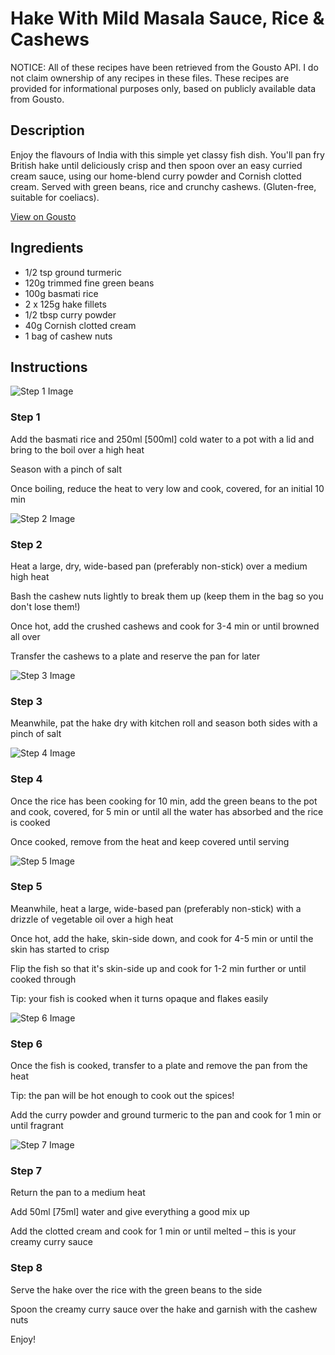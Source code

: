 # Hake With Mild Masala Sauce, Rice & Cashews

NOTICE: All of these recipes have been retrieved from the Gousto API. I do not claim ownership of any recipes in these files. These recipes are provided for informational purposes only, based on publicly available data from Gousto.

## Description

Enjoy the flavours of India with this simple yet classy fish dish. You'll pan fry British hake until deliciously crisp and then spoon over an easy curried cream sauce, using our home-blend curry powder and Cornish clotted cream. Served with green beans, rice and crunchy cashews. (Gluten-free, suitable for coeliacs).

[View on Gousto](https://www.gousto.co.uk/recipes/cookbook/hake-with-mild-masala-sauce-rice-cashews)

## Ingredients

- 1/2 tsp ground turmeric
- 120g trimmed fine green beans
- 100g basmati rice
- 2 x 125g hake fillets
- 1/2 tbsp curry powder
- 40g Cornish clotted cream
- 1 bag of cashew nuts

## Instructions

![Step 1 Image](https://production-media.gousto.co.uk/cms/recipe-step-image/1823.-step-1-x200.jpg)

### Step 1

Add the basmati rice and 250ml <span class="text-danger">[500ml]</span> cold water to a pot with a lid and bring to the boil over a high heat


Season with a pinch of salt


Once boiling, reduce the heat to very low and cook, covered, for an initial 10 min

![Step 2 Image](https://production-media.gousto.co.uk/cms/recipe-step-image/1823.-step-2-x200.jpg)

### Step 2

Heat a large, dry, wide-based pan (preferably non-stick) over a medium high heat


Bash the cashew nuts lightly to break them up (keep them in the bag so you don't lose them!)


Once hot, add the crushed cashews and cook for 3-4 min or until browned all over


Transfer the cashews to a plate and reserve the pan for later

![Step 3 Image](https://production-media.gousto.co.uk/cms/recipe-step-image/1823.-step-3-x200.jpg)

### Step 3

Meanwhile, pat the hake dry with kitchen roll and season both sides with a pinch of salt

![Step 4 Image](https://production-media.gousto.co.uk/cms/recipe-step-image/1823.-step-4-x200.jpg)

### Step 4

Once the rice has been cooking for 10 min, add the green beans to the pot and cook, covered, for 5 min or until all the water has absorbed and the rice is cooked


Once cooked, remove from the heat and keep covered until serving

![Step 5 Image](https://production-media.gousto.co.uk/cms/recipe-step-image/1823.-step-5-x200.jpg)

### Step 5

Meanwhile, heat a large, wide-based pan (preferably non-stick) with a drizzle of vegetable oil over a high heat


Once hot, add the hake, skin-side down, and cook for 4-5 <span class="text-highlight">min</span> or until the skin has started to crisp


Flip the fish so that it's skin-side up and cook for 1-2 <span class="text-highlight">min</span> further or until cooked through


Tip: your fish is cooked when it turns opaque and flakes easily

![Step 6 Image](https://production-media.gousto.co.uk/cms/recipe-step-image/1823.-step-6-x200.jpg)

### Step 6

Once the fish is cooked, transfer to a plate and remove the pan from the heat


Tip: the pan will be hot enough to cook out the spices!


Add the curry powder and <span class="text-highlight">ground</span> turmeric to the pan and cook for 1 min or until fragrant

![Step 7 Image](https://production-media.gousto.co.uk/cms/recipe-step-image/1823.-step-7-x200.jpg)

### Step 7

Return the pan to a medium heat


Add 50ml <span class="text-danger">[75ml]</span> water and give everything a good mix up 


Add the clotted cream and cook for 1 min or until melted – this is your creamy curry sauce

### Step 8

Serve the hake over the rice with the green beans to the side


Spoon the creamy curry sauce over the hake and garnish with the cashew nuts


Enjoy!

